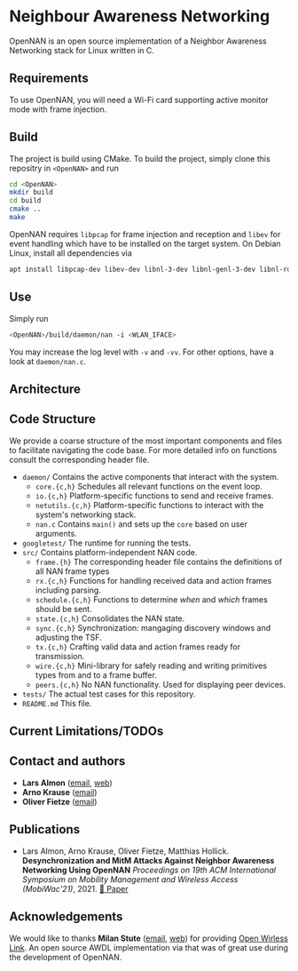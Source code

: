 # Neighbour Awareness Networking

OpenNAN is an open source implementation of a Neighbor Awareness Networking stack for Linux written in C.


## Requirements

To use OpenNAN, you will need a Wi-Fi card supporting active monitor mode with frame injection.


## Build

The project is build using CMake. To build the project, simply clone this repositry in `<OpenNAN>` and run
```sh
cd <OpenNAN>
mkdir build
cd build
cmake ..
make
```

OpenNAN requires `libpcap` for frame injection and reception and `libev` for event handling which have to be installed on the target system.
On Debian Linux, install all dependencies via
```sh
apt install libpcap-dev libev-dev libnl-3-dev libnl-genl-3-dev libnl-route-3-dev
```


## Use

Simply run

```sh
<OpenNAN>/build/daemon/nan -i <WLAN_IFACE>
```

You may increase the log level with `-v` and `-vv`. For other options, have a look at `daemon/nan.c`.

## Architecture



## Code Structure

We provide a coarse structure of the most important components and files to facilitate navigating the code base.
For more detailed info on functions consult the corresponding header file.

* `daemon/` Contains the active components that interact with the system.
  * `core.{c,h}` Schedules all relevant functions on the event loop.
  * `io.{c,h}` Platform-specific functions to send and receive frames.
  * `netutils.{c,h}`  Platform-specific functions to interact with the system's networking stack.
  * `nan.c` Contains `main()` and sets up the `core` based on user arguments.
* `googletest/` The runtime for running the tests.
* `src/` Contains platform-independent NAN code.
  * `frame.{h}` The corresponding header file contains the definitions of all NAN frame types
  * `rx.{c,h}` Functions for handling received data and action frames including parsing.
  * `schedule.{c,h}` Functions to determine *when* and *which* frames should be sent.
  * `state.{c,h}` Consolidates the NAN state.
  * `sync.{c,h}` Synchronization: mangaging discovery windows and adjusting the TSF.
  * `tx.{c,h}` Crafting valid data and action frames ready for transmission.
  * `wire.{c,h}` Mini-library for safely reading and writing primitives types from and to a frame buffer.
  * `peers.{c,h}` No NAN functionality. Used for displaying peer devices. 
* `tests/` The actual test cases for this repository.
* `README.md` This file.


## Current Limitations/TODOs

## Contact and authors

- **Lars Almon** ([email](mailto:lalmon@seemoo.tu-darmstadt.de), [web](https://seemoo.de/lalmon))
- **Arno Krause** ([email](mailto:akrause@seemoo.tu-darmstadt.de))
- **Oliver Fietze** ([email](mailto:ofietze@seemoo.tu-darmstadt.de))

## Publications
- Lars Almon, Arno Krause, Oliver Fietze, Matthias Hollick. **Desynchronization and MitM Attacks Against Neighbor Awareness Networking Using OpenNAN** _Proceedings on 19th ACM International Symposium on Mobility Management and Wireless Access (MobiWac'21)_, 2021. [📄 Paper](https://dl.acm.org/doi/abs/10.1145/3479241.3486689)

## Acknowledgements
We would like to thanks **Milan Stute** ([email](mailto:mstute@seemoo.tu-darmstadt.de), [web](https://seemoo.de/mstute))
for providing [Open Wirless Link](https://owlink.org/). An open source AWDL implementation via that was of great use during the development of OpenNAN.

